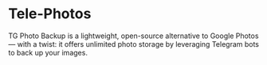# Tele-Photos
TG Photo Backup  is a lightweight, open-source alternative to Google Photos — with a twist: it offers unlimited photo storage  by leveraging Telegram bots to back up your images.
